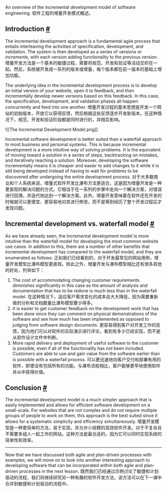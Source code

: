 An overview of the incremental development model of software engineering.
软件工程的增量开发模式概述。

## Introduction [#](https://www.educative.io/courses/web-development-a-primer/RML92RAVKRz#Introduction-)

The incremental development approach is a fundamental agile process that entails interleaving the activities of specification, development, and validation. The system is then developed as a series of versions or _increments_, with each version adding functionality to the previous version.
增量开发方法是一个基本的敏捷过程，需要将规范、开发和验证等活动交织在一起。然后，系统被开发成一系列的版本或增量，每个版本都在前一版本的基础上增加功能。

The underlying idea in the incremental development process is to develop an initial version of your website, open it to feedback, and then incrementally develop newer versions based on this feedback. In this case, the specification, development, and validation phases all happen concurrently and feed into one another.
增量开发过程的基本思想是开发一个网站的初始版本，开放它以获得反馈，然后根据这些反馈逐步开发新版本。在这种情况下，规范、开发和验证阶段都是同时进行的，并相互影响。

![[The Incremental Development Model.png]]

Incremental software development is better suited than a waterfall approach to most business and personal systems. This is because incremental development is a more intuitive way of solving problems. It is the equivalent of moving toward a solution in a series of steps, backtracking on mistakes, and iteratively reaching a solution. Moreover, developing the software incrementally means it is cheaper and easier to add changes to it while it is still being developed instead of having to wait for problems to be discovered after undergoing the entire development process.
对于大多数商业和个人系统来说，增量式软件开发比瀑布方法更适合。这是因为增量开发是一种更直观的解决问题的方式。它相当于在一系列的步骤中走向一个解决方案，对错误进行回溯，并迭代地达到一个解决方案。此外，增量开发意味着在软件还在开发的时候就可以更便宜、更容易地对其进行修改，而不是等到经历了整个开发过程后才发现问题。

## Incremental development vs. waterfall model [#](https://www.educative.io/courses/web-development-a-primer/RML92RAVKRz#Incremental-development-vs.-waterfall-model-)

As we have already seen, the incremental development model is more intuitive than the waterfall model for developing the most common website use cases. In addition to this, there are a number of other benefits that incremental development has compared to the waterfall model, and they are enumerated as follows:
正如我们已经看到的，对于开发最常见的网站用例，增量开发模型比瀑布模型更直观。除此之外，增量开发与瀑布模型相比还有很多其他的好处，列举如下：

1.  The cost of accommodating changing customer requirements diminishes significantly in this case as the amount of analysis and documentation that has to be redone is much less than in the waterfall model.
在这种情况下，适应客户需求变化的成本会大大降低，因为需要重新做的分析和文档数量比瀑布模型要少得多。
2.  It is easier to get customer feedback on the development work that has been done since they can comment on physical demonstrations of the software and see how much has been implemented as opposed to judging from software design documents.
更容易得到客户对开发工作的反馈，因为他们可以对软件的实际演示进行评论，看到有多少已经实现，而不是从软件设计文件中判断。
3.  More rapid delivery and deployment of useful software to the customer is possible, even if all of the functionality has not been included. Customers are able to use and gain value from the software earlier than is possible with a waterfall process.
可以更迅速地向客户交付和部署有用的软件，即使没有包括所有的功能。与瀑布流程相比，客户能够更早地使用软件并从中获得价值。

## Conclusion [#](https://www.educative.io/courses/web-development-a-primer/RML92RAVKRz#Conclusion-)

The incremental development model is a much simpler approach that is easily implemented and allows for efficient software development on a small-scale. For websites that are not complex and do not require multiple groups of people to work on them, this approach is the best suited since it allows for a systematic simplicity and efficiency simultaneously.
增量开发模型是一种更简单的方法，易于实现，并允许小规模的高效软件开发。对于不复杂且不需要多组人一起工作的网站，这种方法是最合适的，因为它可以同时实现系统的简单性和效率。

---

Now that we have discussed both agile and plan-driven processes with examples, we will move on to look into another interesting approach to developing software that can be incorporated within both agile and plan-driven processes in the next lesson.
既然我们已经通过示例讨论了敏捷和计划驱动的流程，我们将继续研究另一种有趣的软件开发方法，该方法可以在下一课中合并到敏捷和计划驱动的流程中。

